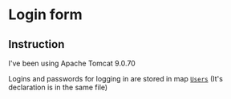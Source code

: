 # Login form

## Instruction

I've been using Apache Tomcat 9.0.70

Logins and passwords for logging in are stored in map [`Users`](src/main/java/org/loginform/usersdata/UserAccounts.java) (It's declaration is in the same file)